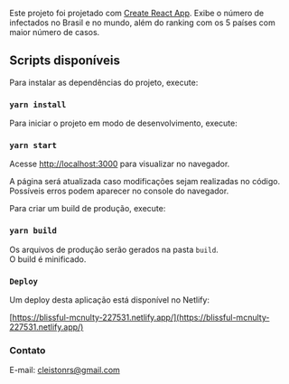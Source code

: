 Este projeto foi projetado com [Create React App](https://github.com/facebook/create-react-app).
Exibe o número de infectados no Brasil e no mundo, além do ranking com os 5 países com maior número de casos.

## Scripts disponíveis

Para instalar as dependências do projeto, execute:

### `yarn install`

Para iniciar o projeto em modo de desenvolvimento, execute:

### `yarn start`

Acesse [http://localhost:3000](http://localhost:3000) para visualizar no navegador.

A página será atualizada caso modificações sejam realizadas no código.<br />
Possíveis erros podem aparecer no console do navegador.

Para criar um build de produção, execute:

### `yarn build`

Os arquivos de produção serão gerados na pasta `build`.<br />
O build é minificado.

### `Deploy`

Um deploy desta aplicação está disponível no Netlify:

[https://blissful-mcnulty-227531.netlify.app/](https://blissful-mcnulty-227531.netlify.app/)

### Contato

E-mail: cleistonrs@gmail.com

